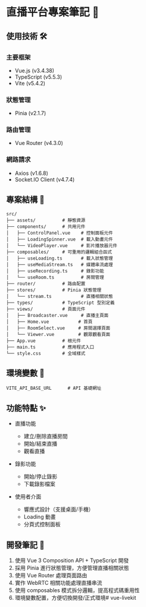 # 直播平台專案筆記 📝

## 使用技術 🛠

### 主要框架
- Vue.js (v3.4.38)
- TypeScript (v5.5.3)
- Vite (v5.4.2)

### 狀態管理
- Pinia (v2.1.7)

### 路由管理
- Vue Router (v4.3.0)

### 網路請求
- Axios (v1.6.8)
- Socket.IO Client (v4.7.4)

## 專案結構 📂

```
src/
├── assets/          # 靜態資源
├── components/      # 共用元件
│   ├── ControlPanel.vue    # 控制面板元件
│   ├── LoadingSpinner.vue  # 載入動畫元件
│   └── VideoPlayer.vue     # 影片播放器元件
├── composables/     # 可重用的邏輯組合函式
│   ├── useLoading.ts       # 載入狀態管理
│   ├── useMediaStream.ts   # 媒體串流處理
│   ├── useRecording.ts     # 錄影功能
│   └── useRoom.ts          # 房間管理
├── router/          # 路由配置
├── stores/          # Pinia 狀態管理
│   └── stream.ts           # 直播相關狀態
├── types/           # TypeScript 型別定義
├── views/           # 頁面元件
│   ├── Broadcaster.vue     # 直播主頁面
│   ├── Home.vue           # 首頁
│   ├── RoomSelect.vue     # 房間選擇頁面
│   └── Viewer.vue         # 觀眾觀看頁面
├── App.vue          # 根元件
├── main.ts          # 應用程式入口
└── style.css        # 全域樣式

```

## 環境變數 🔑
```env
VITE_API_BASE_URL      # API 基礎網址
```

## 功能特點 ✨

- 直播功能
  - 建立/刪除直播房間
  - 開始/結束直播
  - 觀看直播

- 錄影功能
  - 開始/停止錄影
  - 下載錄影檔案

- 使用者介面
  - 響應式設計（支援桌面/手機）
  - Loading 動畫
  - 分頁式控制面板

## 開發筆記 📌

1. 使用 Vue 3 Composition API + TypeScript 開發
2. 採用 Pinia 進行狀態管理，方便管理直播相關狀態
3. 使用 Vue Router 處理頁面路由
4. 實作 WebRTC 相關功能處理直播串流
5. 使用 composables 模式拆分邏輯，提高程式碼重用性
6. 環境變數配置，方便切換開發/正式環境#   v u e - l i v e k i t  
 